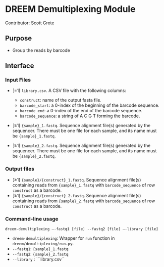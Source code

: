 # DREEM Demultiplexing Module
Contributor: Scott Grote

## Purpose
- Group the reads by barcode

## Interface

### Input Files
- [=1] ```library.csv```. A CSV file with the following columns: 
   - `construct`: name of the output fasta file.
   - `barcode_start`: a 0-index of the beginning of the barcode sequence.
   - `barcode_end`: a 0-index of the end of the barcode sequence.
   - `barcode_sequence`: a string of A C G T forming the barcode.

- [≥1] ```{sample}_1.fastq```. Sequence alignment file(s) generated by the sequencer. There must be one file for each sample, and its name must be ```{sample}_1.fastq```.  
- [≥1] ```{sample}_2.fastq```. Sequence alignment file(s) generated by the sequencer. There must be one file for each sample, and its name must be ```{sample}_2.fastq```.  

### Output files
- [≥1] `{sample}/{construct}_1.fastq`. Sequence alignment file(s) containing reads from `{sample}_1.fastq` with `barcode_sequence` of row `construct` as a barcode.
- [≥1] `{sample}/{construct}_2.fastq`. Sequence alignment file(s) containing reads from `{sample}_2.fastq` with `barcode_sequence` of row `construct` as a barcode.

### Command-line usage

```dreem-demultiplexing —-fastq1 [file] --fastq2 [file] —-library [file] ```

- ```dreem-demultiplexing```: Wrapper for ```run``` function in ```dreem/demultiplexing/run.py```. 
- `--fastq1`: ```{sample}_1.fastq```
- `--fastq2`: ```{sample}_2.fastq```
- `--library` : ```library.csv``

